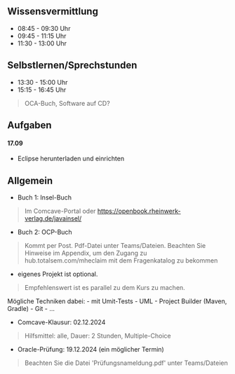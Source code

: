 ## Wissensvermittlung
- 08:45 - 09:30 Uhr
- 09:45 - 11:15 Uhr
- 11:30 - 13:00 Uhr

## Selbstlernen/Sprechstunden
- 13:30 - 15:00 Uhr
- 15:15 - 16:45 Uhr

> OCA-Buch, Software auf CD?

## Aufgaben

#### 17.09

- Eclipse herunterladen und einrichten

## Allgemein

- Buch 1: Insel-Buch 
> Im Comcave-Portal oder https://openbook.rheinwerk-verlag.de/javainsel/

- Buch 2: OCP-Buch
> Kommt per Post. Pdf-Datei unter Teams/Dateien.
> Beachten Sie Hinweise im Appendix, um den Zugang zu hub.totalsem.com/mheclaim mit dem Fragenkatalog zu bekommen

- eigenes Projekt ist optional. 
> Empfehlenswert ist es parallel zu dem Kurs zu machen.

Mögliche Techniken dabei:
    - mit Umit-Tests
    - UML
    - Project Builder (Maven, Gradle)
    - Git
	- ...

- Comcave-Klausur: 02.12.2024
> Hilfsmittel: alle, Dauer: 2 Stunden, Multiple-Choice

- Oracle-Prüfung: 19.12.2024 (ein möglicher Termin)
> Beachten Sie die Datei 'Prüfungsnameldung.pdf' unter Teams/Dateien


